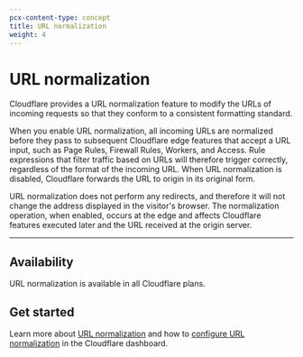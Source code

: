 ```yaml
---
pcx-content-type: concept
title: URL normalization
weight: 4
---
```


# URL normalization

Cloudflare provides a URL normalization feature to modify the URLs of incoming requests so that they conform to a consistent formatting standard.

When you enable URL normalization, all incoming URLs are normalized before they pass to subsequent Cloudflare edge features that accept a URL input, such as Page Rules, Firewall Rules, Workers, and Access. Rule expressions that filter traffic based on URLs will therefore trigger correctly, regardless of the format of the incoming URL. When URL normalization is disabled, Cloudflare forwards the URL to origin in its original form.

URL normalization does not perform any redirects, and therefore it will not change the address displayed in the visitor's browser. The normalization operation, when enabled, occurs at the edge and affects Cloudflare features executed later and the URL received at the origin server.

***

## Availability

URL normalization is available in all Cloudflare plans.

## Get started

Learn more about [URL normalization](/rules/normalization/how-it-works/) and how to [configure URL normalization](/rules/normalization/manage/) in the Cloudflare dashboard.
